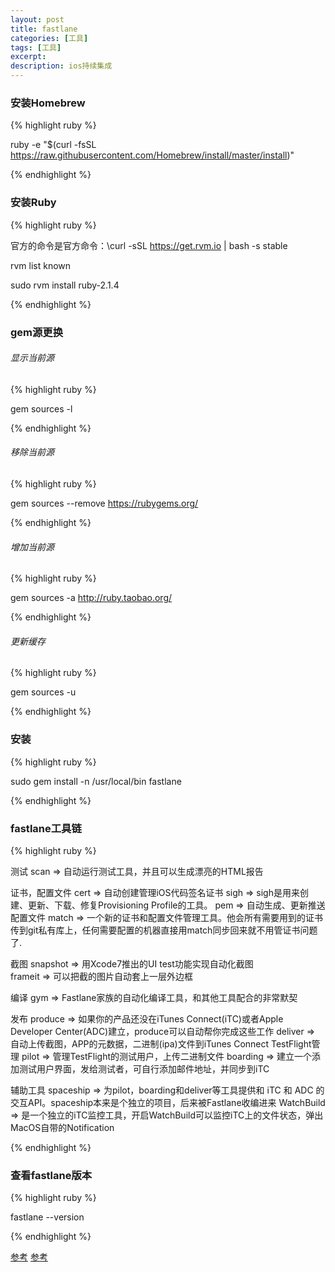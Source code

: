 ```yaml
---
layout: post
title: fastlane
categories: [工具]
tags: [工具]
excerpt: 
description: ios持续集成
---
```

<h3>安装Homebrew</h3>

{% highlight ruby %}

ruby -e "$(curl -fsSL https://raw.githubusercontent.com/Homebrew/install/master/install)"

{% endhighlight %}


<h3>安装Ruby</h3>

{% highlight ruby %}

官方的命令是官方命令：\curl -sSL https://get.rvm.io | bash -s stable

rvm list known

sudo rvm install ruby-2.1.4

{% endhighlight %}


<h3>gem源更换</h3>
<h6>显示当前源</h6>

{% highlight ruby %}

gem sources -l

{% endhighlight %}

<h6>移除当前源</h6>

{% highlight ruby %}

gem sources --remove https://rubygems.org/

{% endhighlight %}

<h6>增加当前源</h6>

{% highlight ruby %}

gem sources -a http://ruby.taobao.org/

{% endhighlight %}


<h6>更新缓存</h6>

{% highlight ruby %}

gem sources -u 

{% endhighlight %}



<h3>安装</h3>

{% highlight ruby %}

sudo gem install -n /usr/local/bin fastlane

{% endhighlight %}



<h3>fastlane工具链</h3>

{% highlight ruby %}

测试
scan => 自动运行测试工具，并且可以生成漂亮的HTML报告

证书，配置文件
cert => 自动创建管理iOS代码签名证书
sigh => sigh是用来创建、更新、下载、修复Provisioning Profile的工具。
pem => 自动生成、更新推送配置文件
match => 一个新的证书和配置文件管理工具。他会所有需要用到的证书传到git私有库上，任何需要配置的机器直接用match同步回来就不用管证书问题了.

截图
snapshot => 用Xcode7推出的UI test功能实现自动化截图    
frameit => 可以把截的图片自动套上一层外边框

编译
gym => Fastlane家族的自动化编译工具，和其他工具配合的非常默契

发布
produce => 如果你的产品还没在iTunes Connect(iTC)或者Apple Developer Center(ADC)建立，produce可以自动帮你完成这些工作
deliver => 自动上传截图，APP的元数据，二进制(ipa)文件到iTunes Connect
TestFlight管理
pilot => 管理TestFlight的测试用户，上传二进制文件
boarding => 建立一个添加测试用户界面，发给测试者，可自行添加邮件地址，并同步到iTC

辅助工具
spaceship => 为pilot，boarding和deliver等工具提供和 iTC 和 ADC 的交互API。spaceship本来是个独立的项目，后来被Fastlane收编进来
WatchBuild => 是一个独立的iTC监控工具，开启WatchBuild可以监控iTC上的文件状态，弹出MacOS自带的Notification


{% endhighlight %}


<h3>查看fastlane版本</h3>

{% highlight ruby %}

fastlane --version

{% endhighlight %}



<a href="https://whlsxl.github.io/fastlane1/">参考</a>
<a href="http://lynchwong.com/2016/06/fastlane---match/">参考</a>

